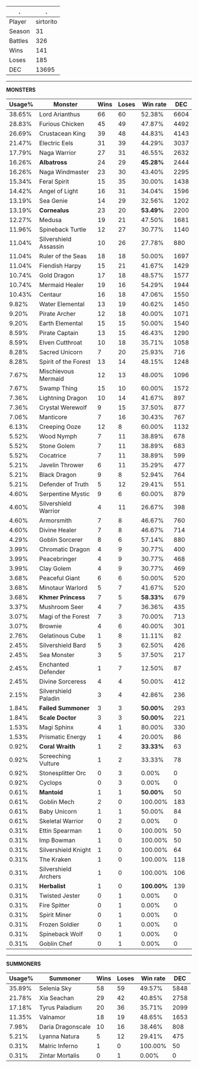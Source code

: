 .|.
|-|-
Player|sirtorito
Season|31
Battles|326
Wins|141
Loses|185
DEC|13695

---
**MONSTERS**

Usage%|Monster|Wins|Loses|Win rate|DEC|
-|-|-|-|-|-|
38.65%|Lord Arianthus|66|60|52.38%|6604|
28.83%|Furious Chicken|45|49|47.87%|4492|
26.69%|Crustacean King|39|48|44.83%|4143|
21.47%|Electric Eels|31|39|44.29%|3037|
17.79%|Naga Warrior|27|31|46.55%|2632|
16.26%|**Albatross**|24|29|**45.28%**|2444|
16.26%|Naga Windmaster|23|30|43.40%|2295|
15.34%|Feral Spirit|15|35|30.00%|1438|
14.42%|Angel of Light|16|31|34.04%|1596|
13.19%|Sea Genie|14|29|32.56%|1202|
13.19%|**Cornealus**|23|20|**53.49%**|2200|
12.27%|Medusa|19|21|47.50%|1681|
11.96%|Spineback Turtle|12|27|30.77%|1140|
11.04%|Silvershield Assassin|10|26|27.78%|880|
11.04%|Ruler of the Seas|18|18|50.00%|1697|
11.04%|Fiendish Harpy|15|21|41.67%|1429|
10.74%|Gold Dragon|17|18|48.57%|1577|
10.74%|Mermaid Healer|19|16|54.29%|1944|
10.43%|Centaur|16|18|47.06%|1550|
9.82%|Water Elemental|13|19|40.62%|1450|
9.20%|Pirate Archer|12|18|40.00%|1071|
9.20%|Earth Elemental|15|15|50.00%|1540|
8.59%|Pirate Captain|13|15|46.43%|1290|
8.59%|Elven Cutthroat|10|18|35.71%|1058|
8.28%|Sacred Unicorn|7|20|25.93%|716|
8.28%|Spirit of the Forest|13|14|48.15%|1248|
7.67%|Mischievous Mermaid|12|13|48.00%|1096|
7.67%|Swamp Thing|15|10|60.00%|1572|
7.36%|Lightning Dragon|10|14|41.67%|897|
7.36%|Crystal Werewolf|9|15|37.50%|877|
7.06%|Manticore|7|16|30.43%|767|
6.13%|Creeping Ooze|12|8|60.00%|1132|
5.52%|Wood Nymph|7|11|38.89%|678|
5.52%|Stone Golem|7|11|38.89%|683|
5.52%|Cocatrice|7|11|38.89%|599|
5.21%|Javelin Thrower|6|11|35.29%|477|
5.21%|Black Dragon|9|8|52.94%|764|
5.21%|Defender of Truth|5|12|29.41%|551|
4.60%|Serpentine Mystic|9|6|60.00%|879|
4.60%|Silvershield Warrior|4|11|26.67%|398|
4.60%|Armorsmith|7|8|46.67%|760|
4.60%|Divine Healer|7|8|46.67%|714|
4.29%|Goblin Sorcerer|8|6|57.14%|880|
3.99%|Chromatic Dragon|4|9|30.77%|400|
3.99%|Peacebringer|4|9|30.77%|468|
3.99%|Clay Golem|4|9|30.77%|469|
3.68%|Peaceful Giant|6|6|50.00%|520|
3.68%|Minotaur Warlord|5|7|41.67%|520|
3.68%|**Khmer Princess**|7|5|**58.33%**|679|
3.37%|Mushroom Seer|4|7|36.36%|435|
3.07%|Magi of the Forest|7|3|70.00%|713|
3.07%|Brownie|4|6|40.00%|301|
2.76%|Gelatinous Cube|1|8|11.11%|82|
2.45%|Silvershield Bard|5|3|62.50%|426|
2.45%|Sea Monster|3|5|37.50%|217|
2.45%|Enchanted Defender|1|7|12.50%|87|
2.45%|Divine Sorceress|4|4|50.00%|412|
2.15%|Silvershield Paladin|3|4|42.86%|236|
1.84%|**Failed Summoner**|3|3|**50.00%**|293|
1.84%|**Scale Doctor**|3|3|**50.00%**|221|
1.53%|Magi Sphinx|4|1|80.00%|330|
1.53%|Prismatic Energy|1|4|20.00%|86|
0.92%|**Coral Wraith**|1|2|**33.33%**|63|
0.92%|Screeching Vulture|1|2|33.33%|78|
0.92%|Stonesplitter Orc|0|3|0.00%|0|
0.92%|Cyclops|0|3|0.00%|0|
0.61%|**Mantoid**|1|1|**50.00%**|50|
0.61%|Goblin Mech|2|0|100.00%|183|
0.61%|Baby Unicorn|1|1|50.00%|84|
0.61%|Skeletal Warrior|0|2|0.00%|0|
0.31%|Ettin Spearman|1|0|100.00%|50|
0.31%|Imp Bowman|1|0|100.00%|50|
0.31%|Silvershield Knight|1|0|100.00%|64|
0.31%|The Kraken|1|0|100.00%|118|
0.31%|Silvershield Archers|1|0|100.00%|106|
0.31%|**Herbalist**|1|0|**100.00%**|139|
0.31%|Twisted Jester|0|1|0.00%|0|
0.31%|Fire Spitter|0|1|0.00%|0|
0.31%|Spirit Miner|0|1|0.00%|0|
0.31%|Frozen Soldier|0|1|0.00%|0|
0.31%|Spineback Wolf|0|1|0.00%|0|
0.31%|Goblin Chef|0|1|0.00%|0|

---
**SUMMONERS**

Usage%|Summoner|Wins|Loses|Win rate|DEC|
-|-|-|-|-|-|
35.89%|Selenia Sky|58|59|49.57%|5848|
21.78%|Xia Seachan|29|42|40.85%|2758|
17.18%|Tyrus Paladium|20|36|35.71%|2099|
11.35%|Valnamor|18|19|48.65%|1653|
7.98%|Daria Dragonscale|10|16|38.46%|808|
5.21%|Lyanna Natura|5|12|29.41%|475|
0.31%|Malric Inferno|1|0|100.00%|50|
0.31%|Zintar Mortalis|0|1|0.00%|0|
